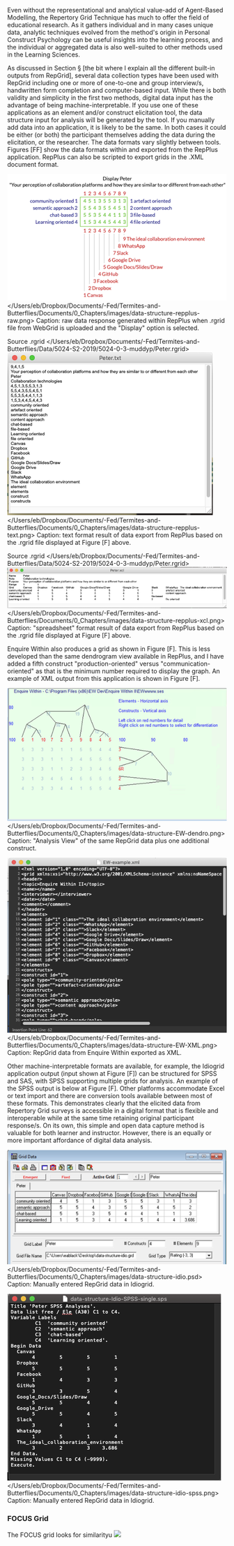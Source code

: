 Even without the representational and analytical value-add of Agent-Based Modelling, the Repertory Grid Technique has much to offer the field of educational research. As it gathers individual and in many cases unique data,  analytic techniques evolved from the method's origin in Personal Construct Psychology can be useful insights into the learning process, and the individual or aggregated data is also well-suited to other methods used in the Learning Sciences.

As discussed in Section § [the bit where I explain all the different built-in outputs from RepGrid], several data collection types have been used with RepGrid including one or more of one-to-one and group interview/s, handwritten form completion and computer-based input. While there is both validity and simplicity in the first two methods, digital data input has the advantage of being machine-interpretable. If you use one of these applications as an element and/or construct elicitation tool, the data structure input for analysis will be generated by the tool. If you manually add data into an application, it is likely to be the same. In both cases it could be either (or both) the participant themselves adding the data during the elicitation, or the researcher. The data formats vary slightly between tools. Figures [FF] show the data formats within and exported from the RepPlus application. RepPlus can also be scripted to export grids in the .XML document format.

![](assets/820-fit-47cb6c1f.png)
</Users/eb/Dropbox/Documents/-Fed/Termites-and-Butterflies/Documents/0_Chapters/images/data-structure-repplus-raw.png>
Caption: raw data response generated within RepPlus when .rgrid file from WebGrid is uploaded and the "Display" option is selected.

Source .rgrid </Users/eb/Dropbox/Documents/-Fed/Termites-and-Butterflies/Data/5024-S2-2019/5024-0-3-muddyp/Peter.rgrid>
![](assets/820-fit-67dd1b24.png)
</Users/eb/Dropbox/Documents/-Fed/Termites-and-Butterflies/Documents/0_Chapters/images/data-structure-repplus-text.png>
Caption: text format result of data export from RepPlus based on the .rgrid file displayed at Figure [F] above.

Source .rgrid </Users/eb/Dropbox/Documents/-Fed/Termites-and-Butterflies/Data/5024-S2-2019/5024-0-3-muddyp/Peter.rgrid>
![](assets/820-fit-734b7049.png)
</Users/eb/Dropbox/Documents/-Fed/Termites-and-Butterflies/Documents/0_Chapters/images/data-structure-repplus-xcl.png>
Caption: "spreadsheet" format result of data export from RepPlus based on the .rgrid file displayed at Figure [F] above.

Enquire Within also produces a grid  as shown in Figure [F]. This is less developed than the same dendrogram view available in RepPlus, and I have added a fifth construct "production-oriented" versus "communication-oriented" as that is the minimum number required to display the graph. An example of XML output from this application is shown in Figure [F].

![](assets/820-fit-94192c2a.png)
</Users/eb/Dropbox/Documents/-Fed/Termites-and-Butterflies/Documents/0_Chapters/images/data-structure-EW-dendro.png>
Caption: "Analysis View" of the same RepGrid data plus one additional construct.

![](assets/820-fit-7a21093a.png)
</Users/eb/Dropbox/Documents/-Fed/Termites-and-Butterflies/Documents/0_Chapters/images/data-structure-EW-XML.png>
Caption: RepGrid data from Enquire Within exported as XML.

Other machine-interpretable formats are available, for example, the Idiogrid application output (input shown at Figure [F]) can be structured for SPSS and SAS, with SPSS supporting multiple grids for analysis. An example of the SPSS output is below at Figure [F]. Other platforms accommodate Excel or text import and there are conversion tools available between most of these formats. This demonstrates clearly that the elicited data from Repertory Grid surveys is accessible in a digital format that is flexible and interoperable while at the same time retaining original participant response/s. On its own, this simple and open data capture method is valuable for both learner and instructor. However, there is an equally or more important affordance of digital data analysis.

![](assets/820-fit-95a71812.png)
</Users/eb/Dropbox/Documents/-Fed/Termites-and-Butterflies/Documents/0_Chapters/images/data-structure-idio.psd>
Caption: Manually entered RepGrid data in Idiogrid.

![](assets/820-fit-b06f0de2.png)
</Users/eb/Dropbox/Documents/-Fed/Termites-and-Butterflies/Documents/0_Chapters/images/data-structure-idio-spss.png>
Caption: Manually entered RepGrid data in Idiogrid.





### FOCUS Grid

The FOCUS grid looks for similarityu
  ![](assets/820-fit-2a433727.png)
